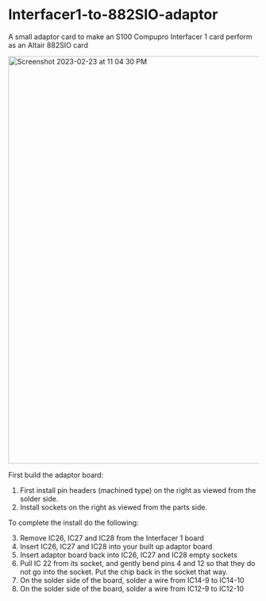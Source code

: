 # Interfacer1-to-882SIO-adaptor
A small adaptor card to make an S100 Compupro Interfacer 1 card perform as an Altair 882SIO card

<img width="820" alt="Screenshot 2023-02-23 at 11 04 30 PM" src="https://user-images.githubusercontent.com/61561950/220876731-1ecf25c7-e663-424d-a691-065eca725a0e.png">

First build the adaptor board:
1) First install pin headers (machined type) on the right as viewed from the solder side.
2) Install sockets on the right as viewed from the parts side.

To complete the install do the following:

3) Remove IC26, IC27 and IC28 from the Interfacer 1 board 
4) Insert IC26, IC27 and IC28 into your built up adaptor board
5) Insert adaptor board back into IC26, IC27 and IC28 empty sockets
6) Pull IC 22 from its socket, and gently bend pins 4 and 12 so that they do not go into the socket. Put the chip back in the socket that way.
7) On the solder side of the board, solder a wire from IC14-9 to IC14-10
8) On the solder side of the board, solder a wire from IC12-9 to IC12-10
